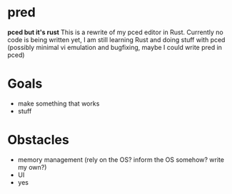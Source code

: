 # pred
**pced but it's rust**
This is a rewrite of my pced editor in Rust. Currently no code is being written yet, I am still learning Rust and doing stuff with pced (possibly minimal vi emulation and bugfixing, maybe I could write pred in pced)

# Goals
- make something that works
- stuff

# Obstacles
- memory management (rely on the OS? inform the OS somehow? write my own?)
- UI
- yes

